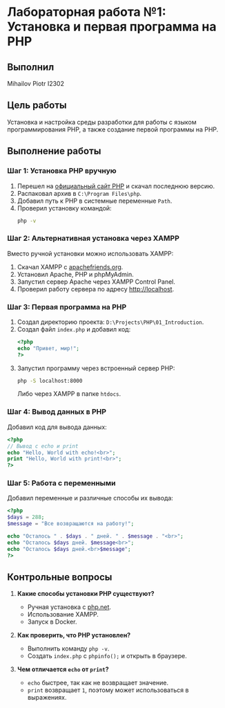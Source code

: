 # Лабораторная работа №1: Установка и первая программа на PHP

## Выполнил
Mihailov Piotr I2302

## Цель работы
Установка и настройка среды разработки для работы с языком программирования PHP, а также создание первой программы на PHP.

## Выполнение работы

### Шаг 1: Установка PHP вручную
1. Перешел на [официальный сайт PHP](https://www.php.net/downloads) и скачал последнюю версию.
2. Распаковал архив в `C:\Program Files\php`.
3. Добавил путь к PHP в системные переменные `Path`.
4. Проверил установку командой:
   ```sh
   php -v
   ```

### Шаг 2: Альтернативная установка через XAMPP
Вместо ручной установки можно использовать XAMPP:
1. Скачал XAMPP с [apachefriends.org](https://www.apachefriends.org).
2. Установил Apache, PHP и phpMyAdmin.
3. Запустил сервер Apache через XAMPP Control Panel.
4. Проверил работу сервера по адресу [http://localhost](http://localhost).

### Шаг 3: Первая программа на PHP
1. Создал директорию проекта: `D:\Projects\PHP\01_Introduction`.
2. Создал файл `index.php` и добавил код:
   ```php
   <?php
   echo "Привет, мир!";
   ?>
   ```
3. Запустил программу через встроенный сервер PHP:
   ```sh
   php -S localhost:8000
   ```
   Либо через XAMPP в папке `htdocs`.

### Шаг 4: Вывод данных в PHP
Добавил код для вывода данных:
```php
<?php
// Вывод с echo и print
echo "Hello, World with echo!<br>";
print "Hello, World with print!<br>";
?>
```

### Шаг 5: Работа с переменными
Добавил переменные и различные способы их вывода:
```php
<?php
$days = 288;
$message = "Все возвращаются на работу!";

echo "Осталось " . $days . " дней. " . $message . "<br>";
echo "Осталось $days дней. $message<br>";
echo "Осталось $days дней.<br>$message";
?>
```

## Контрольные вопросы
1. **Какие способы установки PHP существуют?**
   - Ручная установка с [php.net](https://www.php.net/downloads).
   - Использование XAMPP.
   - Запуск в Docker.

2. **Как проверить, что PHP установлен?**
   - Выполнить команду `php -v`.
   - Создать `index.php` с `phpinfo();` и открыть в браузере.

3. **Чем отличается `echo` от `print`?**
   - `echo` быстрее, так как не возвращает значение.
   - `print` возвращает `1`, поэтому может использоваться в выражениях.
